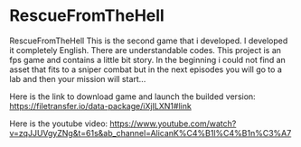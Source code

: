 # RescueFromTheHell
RescueFromTheHell   This is the second game that i developed. I developed it completely English. There are understandable codes. This project is an fps game and contains a little bit story. In the beginning i could not find an asset that fits to a sniper combat but in the next episodes you will go to a lab and then your mission will start... 

Here is the link to download game and launch the builded version:  https://filetransfer.io/data-package/iXjILXN1#link

Here is the youtube video: https://www.youtube.com/watch?v=zqJJUVgyZNg&t=61s&ab_channel=AlicanK%C4%B1l%C4%B1n%C3%A7
